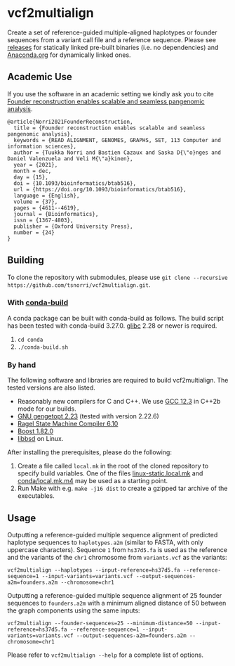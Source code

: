 # vcf2multialign

Create a set of reference-guided multiple-aligned haplotypes or founder sequences from a variant call file and a reference sequence. Please see [releases](https://github.com/tsnorri/vcf2multialign/releases) for statically linked pre-built binaries (i.e. no dependencies) and [Anaconda.org](https://anaconda.org/tsnorri/vcf2multialign) for dynamically linked ones.

## Academic Use

If you use the software in an academic setting we kindly ask you to cite [Founder reconstruction enables scalable and seamless pangenomic analysis](https://doi.org/10.1093/bioinformatics/btab516).

```TeX
@article{Norri2021FounderReconstruction,
  title = {Founder reconstruction enables scalable and seamless pangenomic analysis},
  keywords = {READ ALIGNMENT, GENOMES, GRAPHS, SET, 113 Computer and information sciences},
  author = {Tuukka Norri and Bastien Cazaux and Saska D{\"o}nges and Daniel Valenzuela and Veli M{\"a}kinen},
  year = {2021},
  month = dec,
  day = {15},
  doi = {10.1093/bioinformatics/btab516},
  url = {https://doi.org/10.1093/bioinformatics/btab516},
  language = {English},
  volume = {37},
  pages = {4611--4619},
  journal = {Bioinformatics},
  issn = {1367-4803},
  publisher = {Oxford University Press},
  number = {24}
}
```

## Building

To clone the repository with submodules, please use `git clone --recursive https://github.com/tsnorri/vcf2multialign.git`.

### With [conda-build](https://docs.conda.io/projects/conda-build/en/stable/index.html)

A conda package can be built with conda-build as follows. The build script has been tested with conda-build 3.27.0. [glibc](https://www.gnu.org/software/libc/) 2.28 or newer is required.

1. `cd conda`
2. `./conda-build.sh`

### By hand

The following software and libraries are required to build vcf2multialign. The tested versions are also listed.

- Reasonably new compilers for C and C++. We use [GCC 12.3](https://gcc.gnu.org) in C++2b mode for our builds.
- [GNU gengetopt 2.23](https://www.gnu.org/software/gengetopt/gengetopt.html) (tested with version 2.22.6)
- [Ragel State Machine Compiler 6.10](http://www.colm.net/open-source/ragel/)
- [Boost 1.82.0](http://www.boost.org)
- [libbsd](https://libbsd.freedesktop.org/) on Linux.

After installing the prerequisites, please do the following:

1. Create a file called `local.mk` in the root of the cloned repository to specify build variables. One of the files [linux-static.local.mk](linux-static.local.mk) and [conda/local.mk.m4](conda/local.mk.m4) may be used as a starting point.
2. Run Make with e.g. `make -j16 dist` to create a gzipped tar archive of the executables.

## Usage

Outputting a reference-guided multiple sequence alignment of predicted haplotype sequences to `haplotypes.a2m` (similar to FASTA, with only uppercase characters). Sequence `1` from `hs37d5.fa` is used as the reference and the variants of the `chr1` chromosome from `variants.vcf` as the variants:

```
vcf2multialign --haplotypes --input-reference=hs37d5.fa --reference-sequence=1 --input-variants=variants.vcf --output-sequences-a2m=founders.a2m --chromosome=chr1
```

Outputting a reference-guided multiple sequence alignment of 25 founder sequences to `founders.a2m` with a minimum aligned distance of 50 between the graph components using the same inputs:

```
vcf2multialign --founder-sequences=25 --minimum-distance=50 --input-reference=hs37d5.fa --reference-sequence=1 --input-variants=variants.vcf --output-sequences-a2m=founders.a2m --chromosome=chr1
```

Please refer to `vcf2multialign --help` for a complete list of options.
